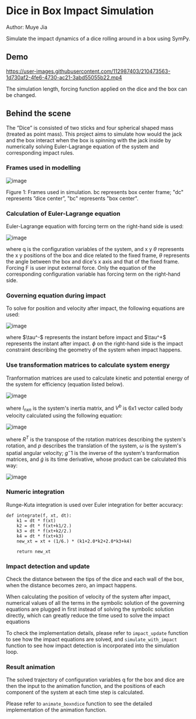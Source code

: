 # Dice in Box Impact Simulation
Author: Muye Jia

Simulate the impact dynamics of a dice rolling around in a box using SymPy.

 
## Demo


https://user-images.githubusercontent.com/112987403/210473563-1d730af2-4fe6-4730-ac21-3abd55055b22.mp4


The simulation length, forcing function applied on the dice and the box can be changed.

## Behind the scene
The ”Dice” is consisted of two sticks and four spherical shaped mass (treated as point mass).
This project aims to simulate how would the jack and the box interact when
the box is spinning with the jack inside by numerically solving Euler-Lagrange
equation of the system and corresponding impact rules.

### Frames used in modelling
![image](https://user-images.githubusercontent.com/112987403/210476376-70c1133a-52b7-4202-b1be-8e437a458e14.png)

Figure 1: Frames used in simulation. bc represents box center frame; "dc" represents ”dice center”, "bc" represents "box center".

### Calculation of Euler-Lagrange equation
Euler-Lagrange equation with forcing term on the right-hand side is used:

![image](https://user-images.githubusercontent.com/112987403/210484844-0a330456-8aa2-4e3e-ae3f-54eadcdeecbf.png)

where q is the configuration variables of the system, and x y $\theta$ represents the x y positions of the box and dice related to the fixed frame, $\theta$ represents the angle between the box and dice's x axis and that of the fixed frame. Forcing F is user input external force. Only the equation of the corresponding configuration variable has forcing term on the right-hand side.

### Governing equation during impact
To solve for position and velocity after impact, the following equations are used:

![image](https://user-images.githubusercontent.com/112987403/210484695-381583a2-248d-4832-b45e-68db60fc6d01.png)

where $\tau^-\$ represents the instant before impact and $\tau^+\$ represents the instant after impact. $\phi$ on the right-hand side is the impact constraint describing the geometry of the system when impact happens.

### Use transformation matrices to calculate system energy
Tranformation matrices are used to calculate kinetic and potential energy of the system for efficiency (equation listed below).

![image](https://user-images.githubusercontent.com/112987403/210485381-3e1982db-01c1-4af1-9bf3-a36b40ad0051.png)

where $I_{nxn}$ is the system's inertia matrix, and $V^b$ is 6x1 vector called body velocity calculated using the following equation:

![image](https://user-images.githubusercontent.com/112987403/210485522-4499fcc4-4d98-4cfe-ab3a-8f2ffe542f91.png)

where $R^T$ is the transpose of the rotation matrices describing the system's rotation, and $p$ describes the translation of the system, $\omega$ is the system's spatial angular velocity; $g^-1$ is the inverse of the system's tranformation matrices, and $\dot{g}$ is its time derivative, whose product can be calculated this way:

![image](https://user-images.githubusercontent.com/112987403/210485923-cd5893cd-5cbd-49e1-882b-997e8e36d56c.png)


### Numeric integration
Runge-Kuta integration is used over Euler integration for better accuracy:

```
def integrate(f, xt, dt):
    k1 = dt * f(xt)
    k2 = dt * f(xt+k1/2.)
    k3 = dt * f(xt+k2/2.)
    k4 = dt * f(xt+k3)
    new_xt = xt + (1/6.) * (k1+2.0*k2+2.0*k3+k4)
    
    return new_xt
```

### Impact detection and update
Check the distance between the tips of the dice and each wall of the box, when the distance becomes zero, an impact happens.

When calculating the position of velocity of the system after impact, numerical values of all the terms in the symbolic solution of the governing equations are plugged in first instead of solving the symbolic solution directly, which can greatly reduce the time used to solve the impact equations

To check the implementation details, please refer to `impact_update` function to see how the impact equations are solved, and `simulate_with_impact` function to see how impact detection is incorporated into the simulation loop.


### Result animation
The solved trajectory of configuration variables q for the box and dice are then the input to the animation function, and the positions of each component of the system at each time step is calculated.

Please refer to `animate_boxndice` function to see the detailed implementation of the animation function.
